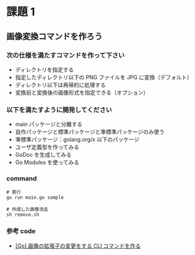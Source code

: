 # 課題 1

## 画像変換コマンドを作ろう

### 次の仕様を満たすコマンドを作って下さい

- ディレクトリを指定する
- 指定したディレクトリ以下の PNG ファイルを JPG に変換（デフォルト）
- ディレクトリ以下は再帰的に処理する
- 変換前と変換後の画像形式を指定できる（オプション）

### 以下を満たすように開発してください

- main パッケージと分離する
- 自作パッケージと標準パッケージと準標準パッケージのみ使う
- 準標準パッケージ：golang.org/x 以下のパッケージ
- ユーザ定義型を作ってみる
- GoDoc を生成してみる
- Go Modules を使ってみる

### command

```
# 実行
go run main.go sample

# 作成した画像消去
sh remove.sh
```

### 参考 code

- [[Go] 画像の拡張子の変更をする CLI コマンドを作る](https://github.com/marnysan111/gopherdojo-studyroom/tree/kadai1-marny/kadai1/marny)
